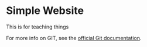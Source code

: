 # Simple Website
This is for teaching things

For more info on GIT, see the [official Git documentation](https://git-scm.com/).
